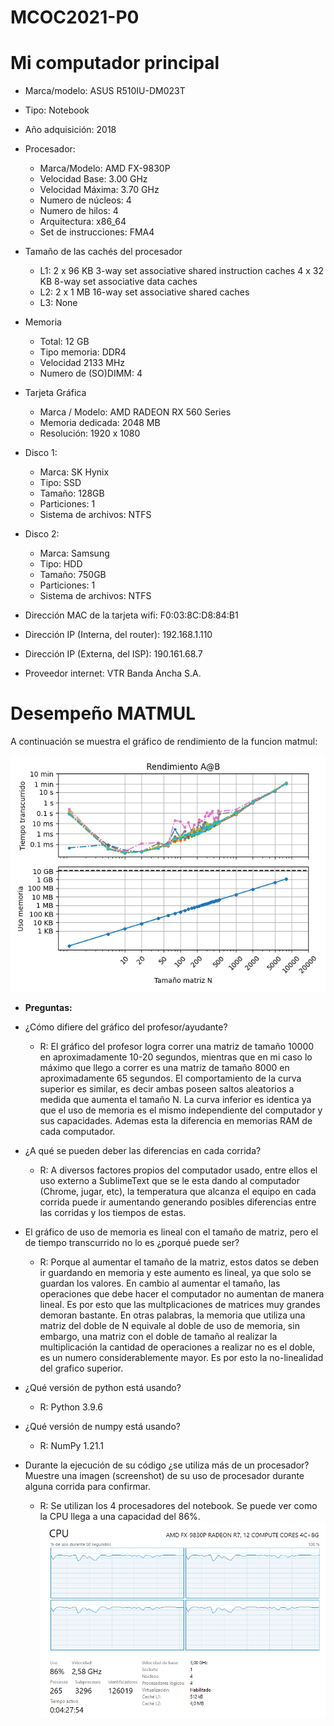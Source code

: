 # MCOC2021-P0

# Mi computador principal 

* Marca/modelo: ASUS R510IU-DM023T 
* Tipo: Notebook
* Año adquisición: 2018
* Procesador:
  * Marca/Modelo: AMD FX-9830P
  * Velocidad Base: 3.00 GHz
  * Velocidad Máxima: 3.70 GHz
  * Numero de núcleos: 4 
  * Numero de hilos: 4
  * Arquitectura: x86_64
  * Set de instrucciones: FMA4
* Tamaño de las cachés del procesador
  * L1: 2 x 96 KB 3-way set associative shared instruction caches
        4 x 32 KB 8-way set associative data caches
  * L2: 2 x 1 MB 16-way set associative shared caches
  * L3: None
* Memoria 
  * Total: 12 GB
  * Tipo memoria: DDR4
  * Velocidad 2133 MHz
  * Numero de (SO)DIMM: 4
* Tarjeta Gráfica
  * Marca / Modelo: AMD RADEON RX 560 Series
  * Memoria dedicada: 2048 MB
  * Resolución: 1920 x 1080
* Disco 1: 
  * Marca: SK Hynix
  * Tipo: SSD
  * Tamaño: 128GB
  * Particiones: 1
  * Sistema de archivos: NTFS
* Disco 2: 
  * Marca: Samsung
  * Tipo: HDD
  * Tamaño: 750GB
  * Particiones: 1
  * Sistema de archivos: NTFS
  
* Dirección MAC de la tarjeta wifi: F0:03:8C:D8:84:B1
* Dirección IP (Interna, del router): 192.168.1.110
* Dirección IP (Externa, del ISP): 190.161.68.7
* Proveedor internet: VTR Banda Ancha S.A.

# Desempeño MATMUL

A continuación se muestra el gráfico de rendimiento de la funcion matmul:

   ![Desempeño codigo](https://github.com/VicenteOtaegui/MCOC2021-P0/blob/main/plot.png)
* **Preguntas:**
* ¿Cómo difiere del gráfico del profesor/ayudante?
  * R: El gráfico del profesor logra correr una matriz de tamaño 10000 en aproximadamente 10-20 segundos, mientras que en mi caso lo máximo que llego a correr es una matriz de tamaño 8000 en aproximadamente 65 segundos. El comportamiento de la curva superior es similar, es decir ambas poseen saltos aleatorios a medida que aumenta el tamaño N. La curva inferior es identica ya que el uso de memoria es el mismo independiente del computador y sus capacidades. Ademas esta la diferencia en memorias RAM de cada computador.

* ¿A qué se pueden deber las diferencias en cada corrida?
  * R: A diversos factores propios del computador usado, entre ellos el uso externo a SublimeText que se le esta dando al computador (Chrome, jugar, etc), la temperatura que alcanza el equipo en cada corrida puede ir aumentando generando posibles diferencias entre las corridas y los tiempos de estas. 

* El gráfico de uso de memoria es lineal con el tamaño de matriz, pero el de tiempo transcurrido no lo es ¿porqué puede ser?
  * R: Porque al aumentar el tamaño de la matriz, estos datos se deben ir guardando en memoria y este aumento es lineal, ya que solo se guardan los valores. En cambio al aumentar el tamaño, las operaciones que debe hacer el computador no aumentan de manera lineal. Es por esto que las multplicaciones de matrices muy grandes demoran bastante. En otras palabras, la memoria que utiliza una matriz del doble de N equivale al doble de uso de memoria, sin embargo, una matriz con el doble de tamaño al realizar la multiplicación la cantidad de operaciones a realizar no es el doble, es un numero considerablemente mayor. Es por esto la no-linealidad del grafico superior.

* ¿Qué versión de python está usando?
  * R: Python 3.9.6

* ¿Qué versión de numpy está usando?
  * R: NumPy 1.21.1

* Durante la ejecución de su código ¿se utiliza más de un procesador? Muestre una imagen (screenshot) de su uso de procesador durante alguna corrida para confirmar.
  * R: Se utilizan los 4 procesadores del notebook. Se puede ver como la CPU llega a una capacidad del 86%.
    ![Desempeño codigo](https://github.com/VicenteOtaegui/MCOC2021-P0/blob/main/Screenshot%20CPU.PNG)


